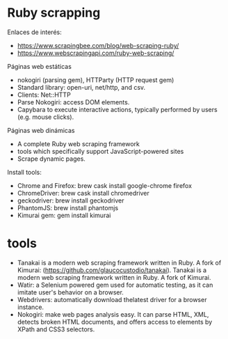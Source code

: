 
# Ruby scrapping

Enlaces de interés:
* https://www.scrapingbee.com/blog/web-scraping-ruby/
* https://www.webscrapingapi.com/ruby-web-scraping/

Páginas web estáticas
* nokogiri (parsing gem), HTTParty (HTTP request gem)
* Standard library: open-uri, net/http, and csv.
* Clients: Net::HTTP
* Parse Nokogiri: access DOM elements.
* Capybara to execute interactive actions, typically performed by users (e.g. mouse clicks).

Páginas web dinámicas
* A complete Ruby web scraping framework
* tools which specifically support JavaScript-powered sites
* Scrape dynamic pages.

Install tools:
- Chrome and Firefox: brew cask install google-chrome firefox
- ChromeDriver: brew cask install chromedriver
- geckodriver: brew install geckodriver
- PhantomJS: brew install phantomjs
- Kimurai gem: gem install kimurai


# tools

* Tanakai is a modern web scraping framework written in Ruby. A fork of Kimurai: (https://github.com/glaucocustodio/tanakai). Tanakai is a modern web scraping framework written in Ruby. A fork of Kimurai.
* Watir: a Selenium powered gem used for automatic testing, as it can imitate user's behavior on a browser.
* Webdrivers: automatically download thelatest driver for a browser instance.
* Nokogiri: make web pages analysis easy. It can parse HTML, XML, detects broken HTML documents, and offers access to elements by XPath and CSS3 selectors.
